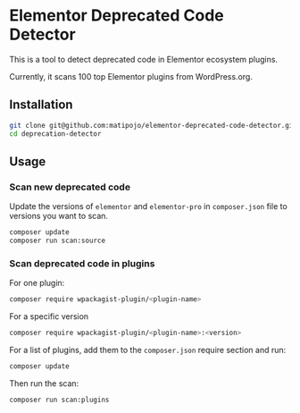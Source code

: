 # Elementor Deprecated Code Detector

This is a tool to detect deprecated code in Elementor ecosystem plugins.

Currently, it scans 100 top Elementor plugins from WordPress.org.

## Installation

```bash
git clone git@github.com:matipojo/elementor-deprecated-code-detector.git
cd deprecation-detector
```

## Usage

### Scan new deprecated code

Update the versions of `elementor` and `elementor-pro` in `composer.json` file to versions you want to scan.

```bash
composer update
composer run scan:source
```

### Scan deprecated code in plugins

For one plugin:
```bash
composer require wpackagist-plugin/<plugin-name>
```
For a specific version
```bash
composer require wpackagist-plugin/<plugin-name>:<version>
```

For a list of plugins, add them to the `composer.json` require section and run:
```bash
composer update
```

Then run the scan:
```bash
composer run scan:plugins
```


